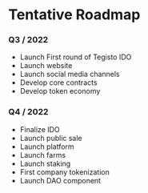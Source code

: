 ﻿# Tentative Roadmap

### Q3 / 2022

 - Launch First round of Tegisto IDO
 - Launch website
 - Launch social media channels
 - Develop core contracts
 - Develop token economy

### Q4 / 2022

 - Finalize IDO
 - Launch public sale
 - Launch platform
 - Launch farms
 - Launch staking
 - First company tokenization
 - Launch DAO component

